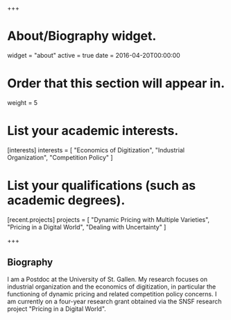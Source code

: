 +++
# About/Biography widget.
widget = "about"
active = true
date = 2016-04-20T00:00:00

# Order that this section will appear in.
weight = 5

# List your academic interests.
[interests]
  interests = [
    "Economics of Digitization",
    "Industrial Organization",
    "Competition Policy"
  ]

# List your qualifications (such as academic degrees).
[recent.projects]
  projects = [
  "Dynamic Pricing with Multiple Varieties",
  "Pricing in a Digital World",
  "Dealing with Uncertainty"
  ]

 
+++

## Biography

I am a Postdoc at the University of St. Gallen. My research focuses on industrial organization and the economics of digitization, in particular the functioning of dynamic pricing and related competition policy concerns. I am currently on a four-year research grant obtained via the SNSF research project "Pricing in a Digital World".

